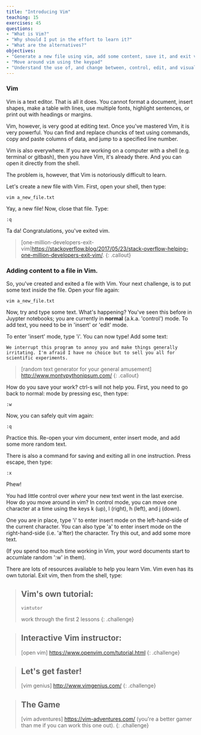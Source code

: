 ```yaml
---
title: "Introducing Vim"
teaching: 15
exercises: 45
questions:
- "What is Vim?"
- "Why should I put in the effort to learn it?"
- "What are the alternatives?"
objectives:
- "Generate a new file using vim, add some content, save it, and exit vim"
- "Move around vim using the keypad"
- "Understand the use of, and change between, control, edit, and visual mode."
---
```


### Vim

Vim is a text editor. That is all it does. You cannot format a document, insert shapes, make a table with lines, use multiple fonts, highlight sentences, or print out with headings or margins.

Vim, however, is very good at editing text. Once you've mastered Vim, it is very powerful. You can find and replace chuncks of text using commands, copy and paste columns of data, and jump to a specified line number. 

Vim is also everywhere. If you are working on a computer with a shell (e.g. terminal or gitbash), then you have Vim, it's already there. And you can open it directly from the shell.

The problem is, however, that Vim is notoriously difficult to learn. 
 
Let's create a new file with Vim. First, open your shell, then type:

~~~
vim a_new_file.txt
~~~

Yay, a new file! Now, close that file. Type:

~~~
:q
~~~

Ta da! Congratulations, you've exited vim. 

> [one-million-developers-exit-vim]https://stackoverflow.blog/2017/05/23/stack-overflow-helping-one-million-developers-exit-vim/. 
{: .callout}

### Adding content to a file in Vim.

So, you've created and exited a file with Vim. Your next challenge, is to put some text inside the file. Open your file again:

~~~
vim a_new_file.txt
~~~

Now, try and type some text. What's happening? You've seen this before in Juypter notebooks; you are currently in **normal**  (a.k.a. 'control') mode. To add text, you need to be in 'insert' or 'edit' mode.

To enter 'insert' mode, type 'i'. You can now type! Add some text:

~~~
We interrupt this program to annoy you and make things generally irritating. I'm afraid I have no choice but to sell you all for scientific experiments.
~~~

> [random text generator for your general amusement] http://www.montypythonipsum.com/
{: .callout}

How do you save your work? ctrl-s will not help you. First, you need to go back to normal: mode by pressing esc, then type:

~~~
:w
~~~

Now, you can safely quit vim again:

~~~
:q
~~~

Practice this. Re-open your vim document, enter insert mode, and add some more random text. 

There is also a command for saving and exiting all in one instruction. Press escape, then type:

~~~
:x
~~~

Phew!

You had little control over *where* your new text went in the last exercise. How do you move around in vim? In control mode, you can move one character at a time using the keys k (up), l (right), h (left), and j (down).

One you are in place, type 'i' to enter insert mode on the left-hand-side of the current character. You can also type 'a' to enter insert mode on the right-hand-side (i.e. 'a'fter) the character. Try this out, and add some more text.


(If you spend too much time working in Vim, your word documents start to accumlate random ':w' in them).

There are lots of resources available to help you learn Vim. Vim even has its own tutorial. Exit vim, then from the shell, type:

> ## Vim's own tutorial:
> ~~~
> vimtutor
> ~~~
> work through the first 2 lessons
{: .challenge}

> ## Interactive Vim instructor:
> [open vim] https://www.openvim.com/tutorial.html
{: .challenge}

> ## Let's get faster!
> [vim genius] http://www.vimgenius.com/
{: .challenge}

> ## The Game
> [vim adventures] https://vim-adventures.com/
> (you're a better gamer than me if you can work this one out).
{: .challenge}



